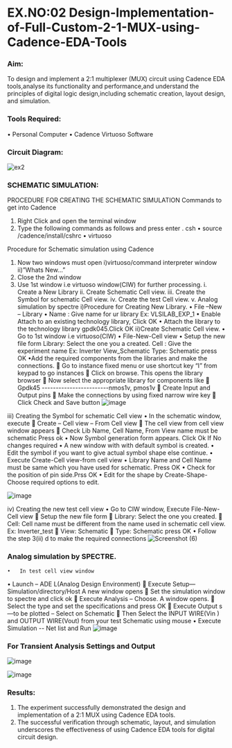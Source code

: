 # EX.NO:02 Design-Implementation-of-Full-Custom-2-1-MUX-using-Cadence-EDA-Tools

### Aim:
To design and implement a 2:1 multiplexer (MUX) circuit using Cadence EDA tools,analyse its functionality and performance,and understand the principles of digital logic 
design,including schematic creation, layout design, and simulation.
### Tools Required:
•	Personal Computer
•	Cadence Virtuoso Software
### Circuit Diagram:
![ex2](https://github.com/user-attachments/assets/75527899-d11e-485e-9520-a15e817d094f)

### SCHEMATIC SIMULATION:
PROCEDURE FOR CREATING THE SCHEMATIC SIMULATION Commands to get into Cadence
1.	Right Click and open the terminal window
2.	Type the following commands as follows and press enter
    . csh
    • source /cadence/install/cshrc
    • virtuoso 
     
Procedure for Schematic simulation using Cadence
  1. Now two windows must open i)virtuoso/command interpreter window ii)”Whats New…”
  2. Close the 2nd window
  3. Use 1st window i.e virtuoso window(CIW) for further processing.
  i. Create a New Library
 ii. Create Schematic Cell view.
iii. Create the Symbol for schematic Cell view.
 iv. Create the test Cell view.
  v. Analog simulation by spectre
i)Procedure for Creating New Library.
•	File –New – Library
•	Name : Give name for ur library Ex: VLSILAB_EXP_1
•	Enable Attach to an existing technology library, Click OK
•	Attach the library to the technology library gpdk045.Click OK
ii)Create Schematic Cell view.
• Go to 1st window i.e virtuoso(CIW)
• File-New-Cell view
• Setup the new file form
    Library: Select the one you a created.
    Cell : Give the experiment name Ex: Inverter View_Schematic
    Type: Schematic press OK
•Add the required components from the libraries and make the connections.
 Go to instance fixed menu or use shortcut key “I” from keypad to go instances
 Click on browse. This opens the library browser
 Now select the appropriate library for components like 
 Gpdk45 ------------------------nmos1v,  pmos1v
 Create Input and Output pins
 Make the connections by using fixed narrow wire key
	Click Check and Save button
![image](https://github.com/user-attachments/assets/bd85c763-d697-4ab2-87f3-d677f24227ac)


 
iii)	Creating the Symbol for schematic Cell view
•	In the schematic window, execute 
	Create – Cell view – From Cell view
	The cell view from cell view window appears
	Check Lib Name, Cell Name, From View name must be schematic Press ok
•	Now Symbol generation form appears. Click Ok If No changes required
•	A new window with with default symbol is created.
•	Edit the symbol if you want to give actual symbol shape else continue.
•	Execute Create-Cell view-from cell view
•	Library Name and Cell Name must be same which you have used for schematic. Press OK
•	Check for the position of pin side.Prss OK
•	Edit for the shape by Create-Shape-Choose required options to edit.

 ![image](https://github.com/user-attachments/assets/ca09de2d-ba22-415f-a189-26893cdcc446)


iv)	Creating the new test cell view
•	Go to CIW window, Execute File-New-Cell view
	Setup the new file form
	Library: Select the one you created.
	Cell: Cell name must be different from the name used in schematic cell view. Ex: Inverter_test
	View: Schematic
	Type: Schematic press OK
•	Follow the step 3(ii) d to make the required connections
![Screenshot (6)](https://github.com/user-attachments/assets/1224aec4-cf75-49a4-99fb-aa52a13c0647)



### Analog simulation by SPECTRE.
    •	In test cell view window
•	Launch – ADE L(Analog Design Environment)
	Execute Setup—Simulation/directory/Host A new window opens
	Set the simulation window to spectre and click ok
	Execute Analysis – Choose. A window opens.
	Select the type and set the specifications and press OK
	Execute Output s—to be plotted – Select on Schematic
	Then Select the INPUT WIRE(Vin ) and OUTPUT WIRE(Vout) from your test Schematic using mouse
•	Execute Simulation -- Net list and Run
 ![image](https://github.com/user-attachments/assets/92eae130-d124-4f8b-a4b5-0040f418f193)

### For Transient Analysis Settings and Output
 ![image](https://github.com/user-attachments/assets/47f7be45-4763-4d32-9eae-c417d1b7d501)

![image](https://github.com/user-attachments/assets/e1ac3167-8183-479b-8117-422f726c3db4)




 

### Results:
1.	The experiment successfully demonstrated the design and implementation of a 2:1 MUX using Cadence EDA tools. 
2.	The successful verification through schematic, layout, and simulation underscores the effectiveness of using Cadence EDA tools for digital circuit design.
